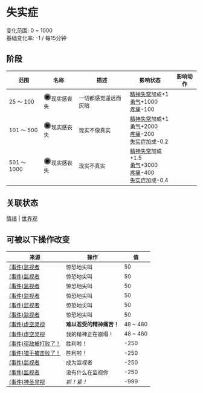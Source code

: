 # 失实症  
变化范围: 0 ~ 1000  
基础变化率: -1 / 每15分钟  
## 阶段  
范围  |  名称  |  描述  |  影响状态  |  影响动作  
----  |  ----  |  ----  |  ----  |  ----  
25 ～ 100  |  <img decoding="async" src="Sprite/VoidState.png" style="width:20px;">现实感丧失  |  一切都感觉遥远而灰暗  |  [精神失常](MindState.md)加成+1<br>[勇气](Courage.md)+1000<br>[疼痛](Pain.md)-100  |    
101 ～ 500  |  <img decoding="async" src="Sprite/VoidState.png" style="width:20px;">现实感丧失  |  现实不像真实  |  [精神失常](MindState.md)加成+1<br>[勇气](Courage.md)+2000<br>[疼痛](Pain.md)-200<br>[失实症](Derealization.md)加成-0.2  |    
501 ～ 1000  |  <img decoding="async" src="Sprite/VoidState.png" style="width:20px;">现实感丧失  |  现实不真实  |  [精神失常](MindState.md)加成+1.5<br>[勇气](Courage.md)+3000<br>[疼痛](Pain.md)-400<br>[失实症](Derealization.md)加成-0.4  |    
## 关联状态  
[情绪](Morale.md)  |  [世界观](Structure.md)  
## 可被以下操作改变  
来源  |  操作  |  值  
----  |  ----  |  ----  
[(事件)监视者](Event_WatchedExperience1a.md)  |  惊恐地尖叫  |  50  
[(事件)监视者](Event_WatchedExperience1b.md)  |  惊恐地尖叫  |  50  
[(事件)监视者](Event_WatchedExperience1c.md)  |  惊恐地尖叫  |  50  
[(事件)监视者](Event_WatchedExperience1d.md)  |  惊恐地尖叫  |  50  
[(事件)监视者](Event_WatchedExperience1e.md)  |  惊恐地尖叫  |  50  
[(事件)监视者](Event_WatchedExperience1f.md)  |  惊恐地尖叫  |  50  
[(事件)虚空灵视](Event_SpiritsEverywhere1g.md)  |  <b>难以忍受的精神痛苦！</b>  |  48 ~ 480  
[(事件)虚空灵视](Event_VoidExperience1g.md)  |  我的精神正在崩塌！  |  48 ~ 480  
[(事件)宿敌被打败了！](Event_EnemyFightSuccess.md)  |  胜利啦！  |  -250  
[(事件)猎手被击败了！](Event_HunterFightSuccess.md)  |  胜利啦！  |  -250  
[(事件)监视者](Event_WatchedExperience1gGod.md)  |  成为监视者  |  -250  
[(事件)监视者](Event_WatchedExperience1gVoid.md)  |  没有什么在监视你  |  -250  
[(事件)神圣灵视](Event_GodExperience1g.md)  |  <i>抓！紧！</i>  |  -999  
